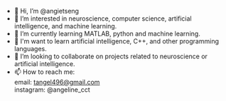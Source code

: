 - 👋 Hi, I’m @angietseng
- 👀 I’m interested in neuroscience, computer science, artificial intelligence, and machine learning. 
- 🌱 I’m currently learning MATLAB, python and machine learning.
- 🎃 I'm want to learn artificial intelligence, C++, and other programming languages. 
- 💞️ I’m looking to collaborate on projects related to neuroscience or artificial intelligence. 
- 📫 How to reach me: \
     email: tangel496@gmail.com \
     instagram: @angeline_cct 

<!---
angietseng/angietseng is a ✨ special ✨ repository because its `README.md` (this file) appears on your GitHub profile.
You can click the Preview link to take a look at your changes.
--->
